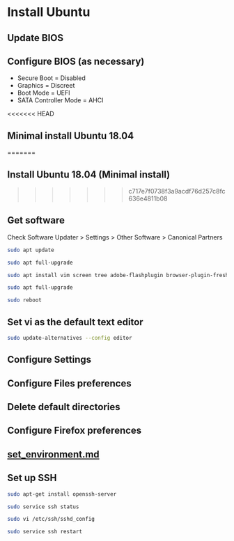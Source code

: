 # Install Ubuntu

## Update BIOS

## Configure BIOS (as necessary)

-   Secure Boot = Disabled
-   Graphics = Discreet
-   Boot Mode = UEFI
-   SATA Controller Mode = AHCI

<<<<<<< HEAD
## Minimal install Ubuntu 18.04
=======
## Install Ubuntu 18.04 (Minimal install)
>>>>>>> c717e7f0738f3a9acdf76d257c8fc636e4811b08

## Get software

Check Software Updater > Settings > Other Software > Canonical Partners

```sh
sudo apt update

sudo apt full-upgrade

sudo apt install vim screen tree adobe-flashplugin browser-plugin-freshplayer-pepperflash gparted exfat-fuse exfat-utils

sudo apt full-upgrade

sudo reboot
```

## Set vi as the default text editor

```sh
sudo update-alternatives --config editor
```

## Configure Settings

## Configure Files preferences

## Delete default directories

## Configure Firefox preferences

## [set_environment.md](set_environment.md)

## Set up SSH

```sh
sudo apt-get install openssh-server

sudo service ssh status

sudo vi /etc/ssh/sshd_config

sudo service ssh restart
```

